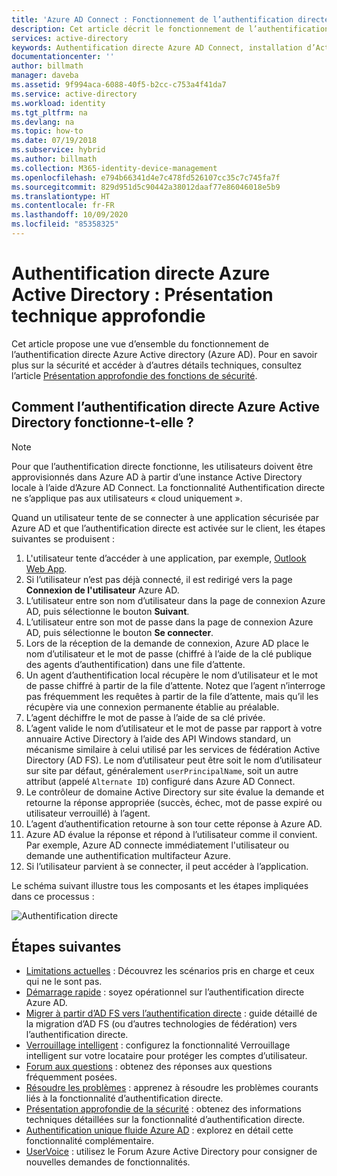```yaml
---
title: 'Azure AD Connect : Fonctionnement de l’authentification directe | Microsoft Docs'
description: Cet article décrit le fonctionnement de l’authentification directe Azure Active Directory
services: active-directory
keywords: Authentification directe Azure AD Connect, installation d’Active Directory, composants requis pour Azure AD, SSO, Authentification unique
documentationcenter: ''
author: billmath
manager: daveba
ms.assetid: 9f994aca-6088-40f5-b2cc-c753a4f41da7
ms.service: active-directory
ms.workload: identity
ms.tgt_pltfrm: na
ms.devlang: na
ms.topic: how-to
ms.date: 07/19/2018
ms.subservice: hybrid
ms.author: billmath
ms.collection: M365-identity-device-management
ms.openlocfilehash: e794b66341d4e7c478fd526107cc35c7c745fa7f
ms.sourcegitcommit: 829d951d5c90442a38012daaf77e86046018e5b9
ms.translationtype: HT
ms.contentlocale: fr-FR
ms.lasthandoff: 10/09/2020
ms.locfileid: "85358325"
---
```

# <a name="azure-active-directory-pass-through-authentication-technical-deep-dive"></a>Authentification directe Azure Active Directory : Présentation technique approfondie
Cet article propose une vue d’ensemble du fonctionnement de l’authentification directe Azure Active directory (Azure AD). Pour en savoir plus sur la sécurité et accéder à d’autres détails techniques, consultez l’article [Présentation approfondie des fonctions de sécurité](how-to-connect-pta-security-deep-dive.md).

## <a name="how-does-azure-active-directory-pass-through-authentication-work"></a>Comment l’authentification directe Azure Active Directory fonctionne-t-elle ?

>[!NOTE]
>Pour que l’authentification directe fonctionne, les utilisateurs doivent être approvisionnés dans Azure AD à partir d’une instance Active Directory locale à l’aide d’Azure AD Connect. La fonctionnalité Authentification directe ne s’applique pas aux utilisateurs « cloud uniquement ».

Quand un utilisateur tente de se connecter à une application sécurisée par Azure AD et que l’authentification directe est activée sur le client, les étapes suivantes se produisent :

1. L'utilisateur tente d’accéder à une application, par exemple, [Outlook Web App](https://outlook.office365.com/owa/).
2. Si l’utilisateur n’est pas déjà connecté, il est redirigé vers la page **Connexion de l'utilisateur** Azure AD.
3. L’utilisateur entre son nom d’utilisateur dans la page de connexion Azure AD, puis sélectionne le bouton **Suivant**.
4. L’utilisateur entre son mot de passe dans la page de connexion Azure AD, puis sélectionne le bouton **Se connecter**.
5. Lors de la réception de la demande de connexion, Azure AD place le nom d’utilisateur et le mot de passe (chiffré à l’aide de la clé publique des agents d’authentification) dans une file d’attente.
6. Un agent d’authentification local récupère le nom d’utilisateur et le mot de passe chiffré à partir de la file d’attente. Notez que l’agent n’interroge pas fréquemment les requêtes à partir de la file d’attente, mais qu’il les récupère via une connexion permanente établie au préalable.
7. L’agent déchiffre le mot de passe à l’aide de sa clé privée.
8. L’agent valide le nom d’utilisateur et le mot de passe par rapport à votre annuaire Active Directory à l’aide des API Windows standard, un mécanisme similaire à celui utilisé par les services de fédération Active Directory (AD FS). Le nom d’utilisateur peut être soit le nom d’utilisateur sur site par défaut, généralement `userPrincipalName`, soit un autre attribut (appelé `Alternate ID`) configuré dans Azure AD Connect.
9. Le contrôleur de domaine Active Directory sur site évalue la demande et retourne la réponse appropriée (succès, échec, mot de passe expiré ou utilisateur verrouillé) à l’agent.
10. L’agent d’authentification retourne à son tour cette réponse à Azure AD.
11. Azure AD évalue la réponse et répond à l’utilisateur comme il convient. Par exemple, Azure AD connecte immédiatement l'utilisateur ou demande une authentification multifacteur Azure.
12. Si l’utilisateur parvient à se connecter, il peut accéder à l’application.

Le schéma suivant illustre tous les composants et les étapes impliquées dans ce processus :

![Authentification directe](./media/how-to-connect-pta-how-it-works/pta2.png)

## <a name="next-steps"></a>Étapes suivantes
- [Limitations actuelles](how-to-connect-pta-current-limitations.md) : Découvrez les scénarios pris en charge et ceux qui ne le sont pas.
- [Démarrage rapide](how-to-connect-pta-quick-start.md) : soyez opérationnel sur l’authentification directe Azure AD.
- [Migrer à partir d’AD FS vers l’authentification directe](https://aka.ms/adfstoPTADP) : guide détaillé de la migration d’AD FS (ou d’autres technologies de fédération) vers l’authentification directe.
- [Verrouillage intelligent](../authentication/howto-password-smart-lockout.md) : configurez la fonctionnalité Verrouillage intelligent sur votre locataire pour protéger les comptes d’utilisateur.
- [Forum aux questions](how-to-connect-pta-faq.md) : obtenez des réponses aux questions fréquemment posées.
- [Résoudre les problèmes](tshoot-connect-pass-through-authentication.md) : apprenez à résoudre les problèmes courants liés à la fonctionnalité d’authentification directe.
- [Présentation approfondie de la sécurité](how-to-connect-pta-security-deep-dive.md) : obtenez des informations techniques détaillées sur la fonctionnalité d’authentification directe.
- [Authentification unique fluide Azure AD](how-to-connect-sso.md) : explorez en détail cette fonctionnalité complémentaire.
- [UserVoice](https://feedback.azure.com/forums/169401-azure-active-directory/category/160611-directory-synchronization-aad-connect) : utilisez le Forum Azure Active Directory pour consigner de nouvelles demandes de fonctionnalités.

